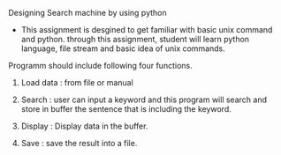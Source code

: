 Designing Search machine by using python
 - This assignment is desgined to get familiar with basic unix command and python. through this assignment, student will learn python language, file stream and basic idea of unix commands.

Programm should include following four functions.
1. Load data : from file or manual
2. Search : user can input a keyword and this program will search and store in buffer the sentence that is including the keyword.
3. Display : Display data in the buffer.

4. Save : save the result into a file.


